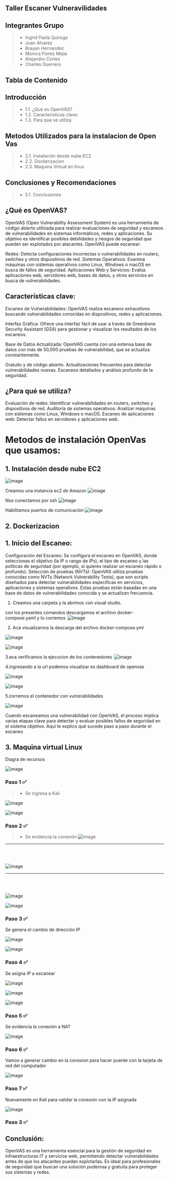 ## Taller Escaner Vulneravilidades

## Integrantes Grupo


> - Ingrid Paola Quiroga
> - Juan Alvarez
> - Brayan Hernandez
> - Monica Florez Mejia
> - Alejandro Cortes
> - Charles Guerrero

## Tabla de Contenido

## Introducción
> - 1.1.  ¿Qué es OpenVAS?
> - 1.2. Características clave:
> - 1.3. Para que se utiliza

## Metodos Utilizados para la instalacion de Open Vas
> - 2.1.  Instalación desde nube EC2
> - 2.2.  Dockerizacion
> - 2.3.  Maquina Virtual en linux

## Conclusiones y Recomendaciones
> - 5.1. Conclusiones



## ¿Qué es OpenVAS?

OpenVAS (Open Vulnerability Assessment System) es una herramienta de código abierto utilizada para realizar evaluaciones de seguridad y escaneos de vulnerabilidades en sistemas informáticos, redes y aplicaciones. Su objetivo es identificar posibles debilidades y riesgos de seguridad que puedan ser explotados por atacantes.
OpenVAS puede escanear:

Redes: Detecta configuraciones incorrectas o vulnerabilidades en routers, switches y otros dispositivos de red.
Sistemas Operativos: Examina máquinas con sistemas operativos como Linux, Windows o macOS en busca de fallos de seguridad.
Aplicaciones Web y Servicios: Evalúa aplicaciones web, servidores web, bases de datos, y otros servicios en busca de vulnerabilidades.



## Características clave:

Escaneo de Vulnerabilidades: OpenVAS realiza escaneos exhaustivos buscando vulnerabilidades conocidas en dispositivos, redes y aplicaciones.

Interfaz Gráfica: Ofrece una interfaz fácil de usar a través de Greenbone Security Assistant (GSA) para gestionar y visualizar los resultados de los escaneos.

Base de Datos Actualizada: OpenVAS cuenta con una extensa base de datos con más de 50,000 pruebas de vulnerabilidad, que se actualiza constantemente.


Gratuito y de código abierto.
Actualizaciones frecuentes para detectar vulnerabilidades nuevas.
Escaneos detallados y análisis profundo de la seguridad.



## ¿Para qué se utiliza?

Evaluación de redes: Identificar vulnerabilidades en routers, switches y dispositivos de red.
Auditoría de sistemas operativos: Analizar máquinas con sistemas como Linux, Windows o macOS.
Escaneo de aplicaciones web: Detectar fallos en servidores y aplicaciones web.




# Metodos de instalación OpenVas que usamos:

## 1. Instalación desde nube EC2

![image](https://github.com/user-attachments/assets/19109612-e85f-446c-a8de-60a852155ce6)


Creamos una instancia ec2 de Amazon 
![image](https://github.com/user-attachments/assets/e59a6ef4-b49c-44d2-9e30-be679395147a)


Nos conectamos por ssh 
![image](https://github.com/user-attachments/assets/3b09b7e3-f06d-4f4c-a60d-c78a0c7af1cf)



Habilitamos puertos de comunicación 
![image](https://github.com/user-attachments/assets/b6f75571-3612-4c75-bc89-727b1380e95c)




## 2. Dockerizacion

## 1. Inicio del Escaneo:
Configuración del Escaneo: Se configura el escaneo en OpenVAS, donde seleccionas el objetivo (la IP o rango de IPs), el tipo de escaneo y las políticas de seguridad (por ejemplo, si quieres realizar un escaneo rápido o profundo).
Selección de pruebas (NVTs): OpenVAS utiliza pruebas conocidas como NVTs (Network Vulnerability Tests), que son scripts diseñados para detectar vulnerabilidades específicas en servicios, aplicaciones y sistemas operativos. Estas pruebas están basadas en una base de datos de vulnerabilidades conocida y se actualizan frecuencia.

1. Creamos una carpeta y la abrimos con visual studio.  

con los presentes comandos descargamos el archivo docker-compose.yaml y lo corremos 
![image](https://github.com/user-attachments/assets/77e4f2e8-e449-4d59-aee4-7a54dae599db)


2. Acá visualizamos la descarga del archivo docker-compose.yml




![image](https://github.com/user-attachments/assets/cb564c87-9cdb-4366-b31a-05ead005ea77)


![image](https://github.com/user-attachments/assets/8fba0da1-5939-4582-b5d0-e3d483d3eb9b)



3.aca verificamos la ejecucion de los contenedores  
![image](https://github.com/user-attachments/assets/ee04f7d1-f585-4288-aef0-3e55ace1e6fc)


4.ingresando a la url podemos visualizar es dashboard de openvas 

![image](https://github.com/user-attachments/assets/bb8e41ad-54d2-4aa6-8926-6f2d78239fa9)

![image](https://github.com/user-attachments/assets/389e1ac9-0e53-45fb-8d09-1810c8ec203d)

5.corremos el contenedor con vulnerabilidades

![image](https://github.com/user-attachments/assets/e03d9446-820d-44af-9312-55f31b7d5b1b)


Cuando escaneamos una vulnerabilidad con OpenVAS, el proceso implica varias etapas clave para detectar y evaluar posibles fallos de seguridad en el sistema objetivo. Aquí te explico qué sucede paso a paso durante el escaneo


## 3. Maquina virtual Linux

Diagra de recursos

![image](https://github.com/user-attachments/assets/727a8d4f-40d9-4e54-aa2b-dde2252e001e)


### Paso 1 :white_check_mark:

> - Se ingresa a Kali 


![image](https://github.com/user-attachments/assets/fc30d45f-c672-4cdf-a011-92c65fe2c186)



![image](https://github.com/user-attachments/assets/b70f62d8-b95b-4e8e-ab92-2f0ad2c74c86)


### Paso 2 :white_check_mark:

> -  Se evidencia la conexión
![image](https://github.com/user-attachments/assets/9a8da555-7388-411d-8696-ffaaf49141fd)

---

<br></br>

![image](https://github.com/user-attachments/assets/71eb6232-3fe7-4644-932b-5a767790823e)

---

<br></br>

![image](https://github.com/user-attachments/assets/fe0184df-f12b-4491-88b3-f12001947fcd)



![image](https://github.com/user-attachments/assets/9b08d8b9-adf8-4aff-b89c-9bdf8fc67192)


### Paso 3 :white_check_mark:

Se genera el cambio de dirección IP 

![image](https://github.com/user-attachments/assets/ec752aa8-4343-4a28-a2ee-df9c381d42d2)



![image](https://github.com/user-attachments/assets/5709432a-9285-46cd-b4d5-85f3d0ca255e)


### Paso 4 :white_check_mark:

Se asigna IP a escanear 

![image](https://github.com/user-attachments/assets/e1007375-cdab-45da-9201-28b5814059b2)


![image](https://github.com/user-attachments/assets/c86a0bb1-43b1-4f3a-a7f0-50c6ef2e302d)


![image](https://github.com/user-attachments/assets/4cad434b-51d1-445a-8c8e-2a784cf48d5e)

### Paso 5 :white_check_mark:

Se evidencia la conexión a NAT  


![image](https://github.com/user-attachments/assets/1b1e480a-d9b3-4d3a-b11b-7ad331d30783)


### Paso 6 :white_check_mark:

 
Vamos a generar cambio en la conexion para hacer puente con la tarjeta de red del computador 

![image](https://github.com/user-attachments/assets/291d8692-eb8a-44cd-999f-2a530c26267b)


### Paso 7 :white_check_mark:

Nuevamente en Kali para validar la conexión con la IP asignada 

![image](https://github.com/user-attachments/assets/48a4631e-efd7-4345-a33a-84c218c3a8b9)























### Paso 3 :white_check_mark:

























## Conclusión:

OpenVAS es una herramienta esencial para la gestión de seguridad en infraestructuras IT y servicios web, permitiendo detectar vulnerabilidades antes de que los atacantes puedan explotarlas. Es ideal para profesionales de seguridad que buscan una solución poderosa y gratuita para proteger sus sistemas y redes.






